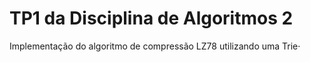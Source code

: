 # TP1 da Disciplina de Algoritmos 2

Implementação do algoritmo de compressão LZ78 utilizando uma Trie·
